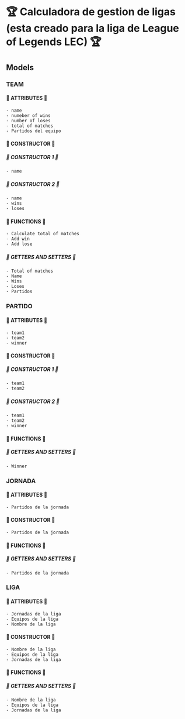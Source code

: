 # :trophy: Calculadora de gestion de ligas (esta creado para la liga de League of Legends LEC) :trophy:
## Models
### TEAM
#### :paperclip: ATTRIBUTES :paperclip:
    - name
    - numeber of wins
    - number of loses
    - total of matches
    - Partidos del equipo
#### :construction: CONSTRUCTOR :construction:
##### :open_file_folder: CONSTRUCTOR 1 :open_file_folder:
    - name
##### :open_file_folder: CONSTRUCTOR 2 :open_file_folder:
    - name
    - wins
    - loses
#### :file_folder: FUNCTIONS :file_folder:
    - Calculate total of matches
    - Add win
    - Add lose
##### :open_file_folder: GETTERS AND SETTERS :open_file_folder:
    - Total of matches
    - Name
    - Wins
    - Loses
    - Partidos
### PARTIDO
#### :paperclip: ATTRIBUTES :paperclip:
    - team1
    - team2
    - winner
#### :construction: CONSTRUCTOR :construction:
##### :open_file_folder: CONSTRUCTOR 1 :open_file_folder:
    - team1
    - team2
##### :open_file_folder: CONSTRUCTOR 2 :open_file_folder:
    - team1
    - team2
    - winner
#### :file_folder: FUNCTIONS :file_folder:
##### :open_file_folder: GETTERS AND SETTERS :open_file_folder:
    - Winner
### JORNADA
#### :paperclip: ATTRIBUTES :paperclip:
    - Partidos de la jornada
#### :construction: CONSTRUCTOR :construction:
    - Partidos de la jornada
#### :file_folder: FUNCTIONS :file_folder:
##### :open_file_folder: GETTERS AND SETTERS :open_file_folder:
    - Partidos de la jornada
### LIGA
#### :paperclip: ATTRIBUTES :paperclip:
    - Jornadas de la liga
    - Equipos de la liga
    - Nombre de la liga
#### :construction: CONSTRUCTOR :construction:
    - Nombre de la liga
    - Equipos de la liga
    - Jornadas de la liga
#### :file_folder: FUNCTIONS :file_folder:
##### :open_file_folder: GETTERS AND SETTERS :open_file_folder:
    - Nombre de la liga
    - Equipos de la liga
    - Jornadas de la liga
